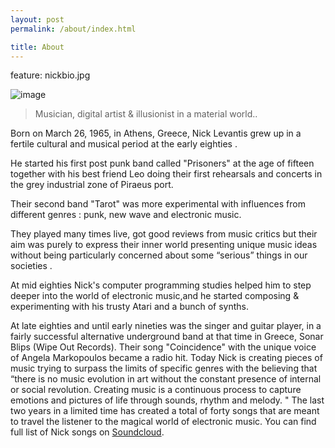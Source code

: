 ```yaml
---
layout: post
permalink: /about/index.html

title: About
---
```

  feature: nickbio.jpg


![image](http://nicklevantis.com/images/nickbio.jpg)

>Musician, digital artist & illusionist in a material world..

Born on March 26, 1965, in Athens, Greece, Nick Levantis grew up in a fertile cultural and musical period at the early eighties .

He started his first post punk band called "Prisoners" at the age of fifteen together with his best friend Leo doing their first rehearsals and concerts in the grey industrial zone of Piraeus port.

Their second band "Tarot" was more experimental with influences from different genres : punk, new wave and electronic music.

They played many times live, got good reviews from music critics but their aim was purely to express their inner world presenting unique music ideas without being particularly concerned about some “serious” things in our societies .

At mid eighties Nick's computer programming studies helped him to step deeper into the world of electronic music,and he started composing & experimenting with his trusty Atari and a bunch of synths.

At late eighties and until early nineties  was the singer and guitar player, in a fairly successful alternative underground band at that time in Greece, Sonar Blips (Wipe Out Records).
Their song "Coincidence" with the unique voice of Angela Markopoulos became a radio hit.
Today Nick is creating pieces of  music trying to surpass the limits of specific genres with the believing that “there is no music evolution in art without the constant presence of internal or social revolution.
Creating music is a continuous process to capture emotions and pictures of  life through sounds, rhythm and melody. "
The last two years in a limited time has created a total of forty songs that are meant to travel the listener to the magical world of electronic music. You can find full list of Nick songs on [Soundcloud](https://soundcloud.com/nikoslevantis).  

